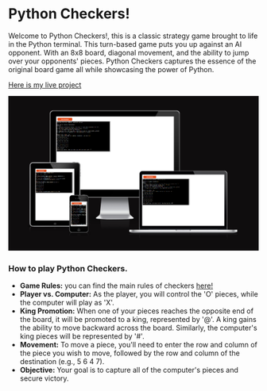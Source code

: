 # Python Checkers!

Welcome to Python Checkers!, this is a classic strategy game brought to life in the Python terminal. This turn-based game puts you up against an AI opponent. With an 8x8 board, diagonal movement, and the ability to jump over your opponents' pieces. Python Checkers captures the essence of the original board game all while showcasing the power of Python.

[Here is my live project](https://python-checkers-9d82286035ad.herokuapp.com/)

![Screenshot of the "am i responsive" page](images/am-i-responsive.png)

### How to play Python Checkers.

- **Game Rules:** you can find the main rules of checkers [here!](https://en.wikipedia.org/wiki/Checkers)
- **Player vs. Computer:** As the player, you will control the 'O' pieces, while the computer will play as 'X'.
- **King Promotion:** When one of your pieces reaches the opposite end of the board, it will be promoted to a king, represented by '@'. A king gains the ability to move backward across the board. Similarly, the computer's king pieces will be represented by '#'.
- **Movement:** To move a piece, you'll need to enter the row and column of the piece you wish to move, followed by the row and column of the destination (e.g., 5 6 4 7).
- **Objective:** Your goal is to capture all of the computer's pieces and secure victory.
